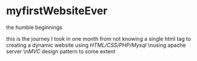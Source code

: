 # myfirstWebsiteEver
the humble beginnings 

this is the journey I took in one month from not knowing a single html tag to creating a dynamic website using *HTML/CSS/PHP/Mysql*
\nusing apache server
\n*MVC* design pattern to some extent
